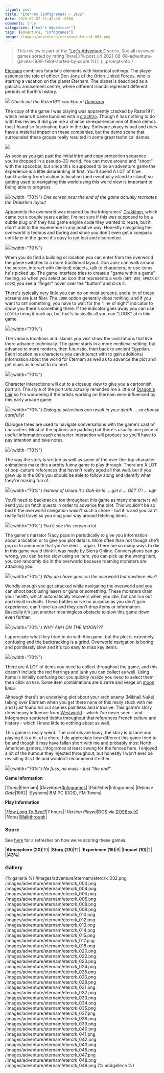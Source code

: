 ```yaml
---
layout: post
title: "Eternam (Infogrames) - 1992"
date: 2023-02-07 21:42:48 -0500
comments: true
categories: ["Let's Adventure!"]
tags: [adventure, "Infogrames"]
image: /images/adventure/eternam/etercrk_001.png
---
```

> This review is part of the ["Let's Adventure!"](https://www.alexbevi.com/categories/let-s-adventure/) series. See all reviewed games sorted by rating [here]({% post_url 2021-08-08-adventure-games-1980-1999-sorted-by-score %}).
{: .prompt-info }

[Eternam](https://en.wikipedia.org/wiki/Eternam) combines futuristic elements with historical settings. The player assumes the role of officer Don Jonz of the Orion United Forces, who is starting a vacation on the planet Eternam. The planet is described as a galactic amusement centre, where different islands represent different periods of Earth's history.

![](/images/adventure/eternam/razor_002.png)
_Check out the Razor1911 cracktro at [Demozoo](https://demozoo.org/productions/139337/)_

The copy of the game I was playing was apparently cracked by Razor1911, which means it came bundled with a [cracktro](https://en.wikipedia.org/wiki/Crack_intro). Though it has nothing to do with this review it did give me a chance re-experience one of these demos that I found so fascinating back in the day. Software piracy is bad and does have a material impact on these companies, but the demo scene that surrounded these groups really resulted in some great technical demos.

![](/images/adventure/eternam/etercrk_000.png)

As soon as you get past the initial intro and copy protection sequence you're dropped in a pseudo-3D world. You can move around and "shoot" with the spacebar, but since this is supposed to be an adventure game the experience is a little disorienting at first. You'll spend A LOT of time backtracking from location to location (and eventually island to island) so getting used to navigating this world using this weird view is important to being able to progress.

![](/images/adventure/eternam/etercrk_046.png){:width="70%"}
_One screen near the end of the game actually recreates the Drakkhen layout_

Apparently the overworld was inspired by the Infogrames' [Drakkhen](https://en.wikipedia.org/wiki/Drakkhen), which came out a couple years earlier. I'm not sure if this was supposed to be a subtle plug or if they had game engine code they wanted to reuse, but it didn't add to the experience in any positive way. Honestly navigating the overworld is tedious and boring and since you don't even get a compass until later in the game it's easy to get lost and disoriented.

![](/images/adventure/eternam/etercrk_007.png){:width="70%"}

When you do find a building or location you can enter from the overworld the game switches to a more traditional layout. Don Jonz can walk around the screen, interact with (limited) objects, talk to characters, or use items he's picked up. The game interface tries to create a "game within a game" feeling, so when you select an icon that represents a verb (`GET`, `USE`, `SPEAK` or `LOOK`) you see a "finger" hover over the "button" and click it.

There's typically very little you can do on most screens, and a lot of these screens are just filler. The `LOOK` option generally does nothing, and if you want to `GET` something, you have to wait for the "line of sight" indicator to show you there's something there. If the indicator goes away you can use `LOOK` to bring it back up, but that's basically all you can "LOOK" at in this game.

![](/images/adventure/eternam/etercrk_021.png){:width="70%"}

The various locations and islands you visit show the civilizations that live there advance technically. The game starts in a more medieval setting, but advance to more modern, then futuristic, then back to ancient Egyptian. Each location has characters you can interact with to gain additional information about the world for Eternam as well as to advance the plot and get clues as to what to do next.

![](/images/adventure/eternam/etercrk_044.png){:width="70%"}

Character interactions will cut to a closeup view to give you a cartoonish portrait. The style of the portraits actually reminded me a little of [Dragon's Lair](https://en.wikipedia.org/wiki/Dragon%27s_Lair) so I'm wondering if the artists working on Eternam were influenced by this early arcade game.

![](/images/adventure/eternam/etercrk_019.png){:width="70%"}
_Dialogue selections can result in your death ... so choose carefully!_

Dialogue trees are used to navigate conversations with the game's cast of characters. Most of the options are padding but there's usually one piece of useful information each character interaction will produce so you'll have to pay attention and take notes.

![](/images/adventure/eternam/etercrk_011.png){:width="70%"}

The way the story is written as well as some of the over-the-top character animations make this a pretty funny game to play through. There are A LOT of pop-culture references that haven't really aged all that well, but if you grew up in the 80's you should be able to follow along and identify what they're making fun of.

![](/images/adventure/eternam/etercrk_027.png){:width="70%"}
_Instead of Uhura it's Ooh-la-la ... get it ... GET IT! ... ugh_

You'll need to backtrack a ton throughout this game as many characters will send you on fetch quests in order to advance the plot. This wouldn't be so bad if the overworld navigation wasn't such a chore - but it is and you can't really fast travel so you slog your way around fetching items.

![](/images/adventure/eternam/etercrk_016.png){:width="70%"}
_You'll see this screen a lot_

The game's narrator Tracy pops in periodically to give you information about a location or to give you plot details. More often than not though she'll pop in to announce that you've died ... again. There are so many ways to die in this game you'd think it was made by Sierra Online. Conversations can go wrong, you can be too slow using an item, you can pick up the wrong item, you can randomly die in the overworld because roaming monsters are attacking you.

![](/images/adventure/eternam/etercrk_030.png){:width="70%"}
_Why do I have guns on the overworld but nowhere else?_

Weirdly enough you get attacked while navigating the overworld and you can shoot back using lasers or guns or something. These monsters drain your health, which automatically recovers when you idle, but can run out and result in death. These battles serve no purpose as you don't gain experience, can't level up and they don't drop items or information. Basically it's just another meaningless obstacle to slow this game down even further.

![](/images/adventure/eternam/etercrk_029.png){:width="70%"}
_WHY AM I ON THE MOON???_

I appreciate what they tried to do with this game, but the plot is extremely confusing and the backtracking is a grind. Overworld navigation is boring and pointlessly slow and it's too easy to miss key items.

![](/images/adventure/eternam/etercrk_036.png){:width="70%"}

There are A LOT of items you need to collect throughout the game, and this doesn't include the red herrings and junk you can collect as well. Using items is initially confusing but you quickly realize you need to select them then click on `USE`. Some item combinations are bizarre and verge on [moon logic](https://www.haggardhawks.com/post/moon-logic).

Although there's an underlying plot about your arch enemy (Mikhail Nuke) taking over Eternam when you get there none of this really stuck with me and I just found his cut scenes pointless and intrusive. This game's story drew heavy influence from [Westworld](https://en.wikipedia.org/wiki/Westworld_(film)) - which I've never seen - and Infogrames scattered tidbits throughout that references French culture and history - which I know little to nothing about as well.

This game is really weird. The controls are lousy, the story is bizarre and playing it is a bit of a chore. I do appreciate how different this game tried to be and though it may have fallen short with me and probably most North American gamers, Infogrames at least swung for the fences here. I enjoyed a lot of the humour they injected throughout, but honestly I won't ever be revisiting this title and wouldn't recommend it either.

![](/images/adventure/eternam/etercrk_050.png){:width="70%"}
_No fuss, no muss - just "the end"_

**Game Information**

|*Game*|Eternam|
|*Developer*|[Infogrames](https://en.wikipedia.org/wiki/Infogrames_Europe_SA)|
|*Publisher*|Infogrames|
|*Release Date*|1992|
|*Systems*|IBM PC (DOS), FM Towns|

**Play Information**

|*[How Long To Beat?](https://howlongtobeat.com/game/31411)*|7 hours|
|*Version Played*|DOS via [DOSBox-X](https://dosbox-x.com/)|
|*Notes*|[Walkthrough](https://www.walkthroughking.com/text/eternam.aspx)|

### Score

See [here](https://www.alexbevi.com/blog/2021/07/28/adventure-games-1980-1999/#scoring) for a refresher on how we're scoring these games.

|**Atmosphere (20)**|10|
|**Story (25)**|12|
|**Experience (15)**|6|
|**Impact (10)**|2|
||**43%**|

### Gallery

{% galleria %}
/images/adventure/eternam/etercrk_002.png
/images/adventure/eternam/etercrk_003.png
/images/adventure/eternam/etercrk_004.png
/images/adventure/eternam/etercrk_005.png
/images/adventure/eternam/etercrk_006.png
/images/adventure/eternam/etercrk_008.png
/images/adventure/eternam/etercrk_009.png
/images/adventure/eternam/etercrk_010.png
/images/adventure/eternam/etercrk_012.png
/images/adventure/eternam/etercrk_013.png
/images/adventure/eternam/etercrk_014.png
/images/adventure/eternam/etercrk_015.png
/images/adventure/eternam/etercrk_017.png
/images/adventure/eternam/etercrk_018.png
/images/adventure/eternam/etercrk_020.png
/images/adventure/eternam/etercrk_022.png
/images/adventure/eternam/etercrk_023.png
/images/adventure/eternam/etercrk_024.png
/images/adventure/eternam/etercrk_025.png
/images/adventure/eternam/etercrk_026.png
/images/adventure/eternam/etercrk_028.png
/images/adventure/eternam/etercrk_031.png
/images/adventure/eternam/etercrk_032.png
/images/adventure/eternam/etercrk_033.png
/images/adventure/eternam/etercrk_034.png
/images/adventure/eternam/etercrk_035.png
/images/adventure/eternam/etercrk_037.png
/images/adventure/eternam/etercrk_038.png
/images/adventure/eternam/etercrk_039.png
/images/adventure/eternam/etercrk_040.png
/images/adventure/eternam/etercrk_041.png
/images/adventure/eternam/etercrk_042.png
/images/adventure/eternam/etercrk_043.png
/images/adventure/eternam/etercrk_045.png
/images/adventure/eternam/etercrk_047.png
/images/adventure/eternam/etercrk_048.png
/images/adventure/eternam/etercrk_049.png
{% endgalleria %}

